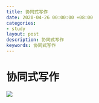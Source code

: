 ```yaml
---
title: 协同式写作
date: 2020-04-26 00:00:00 +08:00
categories:
- study
layout: post
description: 协同式写作
keywords: 协同式写作
---
```


# 协同式写作



<img src="https://cdn.jsdelivr.net/gh/whooc/ruyipic/xtxz.png" />
